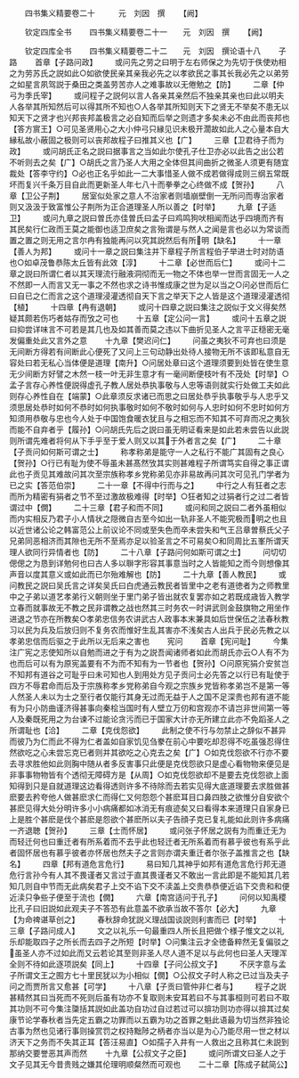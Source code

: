 <!-- { "loadSidebar": true } -->
　　四书集义精要卷二十　　　元　刘因　撰
　　【阙】

　　钦定四库全书
　　四书集义精要卷二十一　　元　刘因　撰
　　【阙】

　　钦定四库全书
　　四书集义精要卷二十二　　元　刘因　撰论语十八
　　子路
　　首章【子路问政】
　　或问先之劳之曰明于左右师保之为先切于佚使劝相之为劳苏氏之説如此○如欲使民亲其亲我必先之以孝欲民之事其长我必先之以弟劳之如星言夙驾説于桑田之类盖劳苦亦人之难事故以无倦勉之【防】
　　二章【仲弓为季氏宰】
　　或问程子之説何以言人各亲其亲然后不独亲其亲也曰此以明夫人各举其所知然后可以得其所不知也○人各举其所知则天下之贤无不举矣不患无以知天下之贤才也兴邦丧邦盖极言之必自知而后举之则遗才多矣未必不由此而丧邦也【答方賔王】○可见圣贤用心之大小仲弓只縁见识未极开濶故如此人之心量本自大縁私故小蔽固之极则可以丧邦故程子曰推其义也【广】
　　三章【卫君待子而为政】
　　或问胡氏正名之説曰据事言之当如此尔使孔子仕卫亦必以此告之出公若不听则去之矣【广】○胡氏之言乃圣人大用之全体但其间曲折之微圣人须更有随宜裁处【答李守约】○必也正名乎如此一二大事惜圣人做不成若做得成则三纲五常既坏而复兴千条万目自此而更新圣人年七八十而拳拳之心终做不成【贺孙】
　　八章【卫公子荆】
　　居室似处家之意人不治家者则墙崩壁倒一无所问而専治家者则又汲汲于致富惟公子荆所为正合道理圣人所以善之【时举】
　　九章【子适卫】
　　或问九章之説曰曽氏亦佳曽氏曰孟子曰鸡鸣狗吠相闻而达乎四境而齐有其民矣行仁政而王莫之能御也适卫庶矣之言殆谓是与然人之闻是言也必以为常谈而置之置之则无用之言尔冉有独能再问以究其説然后有所明【缺名】
　　十一章【善人为邦】
　　或问十一章之説曰集注并下章程子所言程伯子举进士时对防语也○如卓茂鲁恭陈太丘皆有此效【淳】
　　十二章【必世而后仁】
　　或问十二章之説曰所谓仁者以其天理流行融液洞彻而无一物之不体也举一世而言固无一人之不然即一人而言又无一事之不然也求之诗书惟成康之世为足以当之○问必世而后仁曰自已之仁而言之这个道理浸灌透彻自天下言之举天下之人皆是这个道理浸灌透彻【植】
　　十四章【冉有退朝】
　　或问十四章之説曰集注之説似于文义得矣然疑其颇若伤巧者姑存而攷之可也
　　十五章【定公问一言】
　　或问十五章之説曰抑尝详味言不可若是其几也及如其善而莫之违以下曲折见圣人之言平正穏密无毫发偏重处此又言外之意
　　十九章【樊迟问仁】
　　问虽之夷狄不可弃也曰须是无间断方得若有间断此心便死了又问上三句动静出处待人接物无所不该即私意自无容处曰若无私心当体便是道理【南升】○问居处章曰这个道理须要到处皆在使生意无少间断方好譬之木然一枝一叶无非生意才有一毫间断便枝叶有不茂处【时举】○孟子言存心养性便説得虚孔子教人居处恭执事敬与人忠等语则就实行处做工夫如此则存心养性自在【端蒙】○此章须反求诸已而思之曰居处恭乎执事敬乎与人忠乎又须思居处恭时如何不恭时如何执事敬时如何不敬时如何与人忠时如何不忠时如何方知须用恭敬与忠也今人处于中国饱食暖衣犹且与之相忘而不知其不可弃而况之夷狄而能不自弃者乎【履孙】○问胡氏先后之説曰虽无明证看来是如此若未尝告以此説则所谓先难者将何从下手乎至于爱人则又以其于外者言之矣【广】
　　二十章【子贡问如何斯可谓之士】
　　称孝称弟是能守一人之私行不能广其固有之良心【贺孙】○行已有耻为使不辱虽未甚髙然攷其实则甚难程子所谓笃实自得之事正谓此也子贡见其难故问其次至宗族称孝乡党称弟见亦非易故再问其次可见孔门学者为已之实【答范伯崇】
　　二十一章【不得中行而与之】
　　中行之人有狂者之志而所为精密有狷者之节不至过激故极难得【时举】○狂者知之过狷者行之过二者皆谓过中【僩】
　　二十三章【君子和而不同】
　　或问和同之説曰二者外虽相似而内实相反乃君子小人情状之隠微自古至今如出一轨非圣人不能究极而明之也且以近世诸公论之韩富范公上前议论不同或至失色而卒未尝失和气王吕章曽蔡氏父子兄弟同恶相济而其隙也无所不至焉亦足以验圣言之不可易矣○和同周比五峯所谓天理人欲同行异情者也【防】
　　二十八章【子路问何如斯可谓之士】
　　问切切偲偲之为恳到详勉何也曰古人多以聨字形容其事意当时之人皆能知之而今则想像其声音以度其意义或如此而已尔殆难解也【防】
　　二十九章【善人教民】
　　或问教民之説曰吴氏言之详矣吴氏曰白虎通云教民者皆里中之老有道徳者为之师教里中之子弟以道艺孝弟行义朝则坐于里门弟子皆出就农复罢亦如之若既成歳皆入教学立春而就事故无不教之民非谓教之战也然其三时务农一时讲武则金鼓旗物之用坐作进退之节亦在所教矣○孝弟忠信务农讲武古人政事本末兼具如后世保伍之法春秋教习以民为兵及后放归则不复务农而惟好生乱其害亦不浅矣古人出兵于民必先教之以孝弟忠信而后驱之于此所以无后来之害也
　　宪问
　　首章【宪问耻】
　　今集注广宪之志使知所以自勉而进之于有为之説吾闻诸师者如此而胡氏亦云○人有不为也而后可以有为原宪盖要有不为而不知有为一节者也【贺孙】○问原宪狷介安贫岂不知邦有道谷之可耻乎曰未可知也人到用处方见子贡问士必先答之以行已有耻使于四方不辱君命而后及于宗族称孝乡党称弟自今观之宗族乡党皆称孝弟岂不是第一等人然圣人未以为士之至行者仅能行其身无过而无益于人之国不足深贵也邦有道不能有为只小防曲谨济得甚事向秦桧当国时有人壁立万仞和宫观亦不请岂非世间第一等人及秦既死用之为台谏不过能论贪污而已于国家大计亦无所建立此亦不免蹈圣人之所谓耻也【洽】
　　二章【克伐怨欲】
　　此制之使不行与勿禁止之辞似不甚异而彼乃为仁而此不得为仁者盖如自家饥见刍豢在前心中要吃却忍得不吃虽强忍得住然欲吃之心未尝忘克已者则并其欲吃之心克去之矣【广】○如克伐怨欲不行亦不要去寻求胜他如此则胸中随从者多反害事只此便是克伐怨欲只是虚心看物物来便见是非事事物物皆有个透彻无障碍方是【从周】○如克伐怨欲却不是要去克伐怨欲上面知得到只是自就道理这边看得透则许多不待除而去若实见得大底道理要去求胜做甚麽要去矜夸他人做甚麽求仁而得仁又何怨怨个甚麽耳目口鼻四肢之欲惟分自安欲个甚麽见得大处分明许多小小病痛都如冰消无有痕迹矣又曰看得本来道理只自家身已上是胜个甚麽是伐个甚麽是怨欲个甚麽所以夫子告顔子克已复礼能如此则许多病痛一齐退聴【贺孙】
　　三章【士而怀居】
　　或问张子怀居之説有为而重迁无为而轻迁何也曰重迁者有所系着而不去乎此也轻迁者无所系着而有慕乎彼也有系乎此者固怀居也有慕乎彼者亦怀居也然夫子之言则亦谓夫重迁者尔张子盖推言之也【缺名】
　　四章【邦有道危言危行】
　　易曰知几其神乎如邦有道危言危行邦无道危行言孙今有人其不畏谨者又言过于直其畏谨者又不敢出一言此即是不能知其几若知几则自中节而无此病矣君子上交不谄下交不渎盖上交贵恭恭便近谄下交贵和和便近渎只争些子便至于流也【僩】
　　六章【南宫适问于孔子】
　　问何以知禹稷比孔子曰旧説如此观夫子不答恐有此意盖不欲承当故不答尔【必大】
　　九章【为命禆谌草创之】
　　春秋辞命犹説义理战国谈説则利害而已【时举】
　　十三章【子路问成人】
　　文之以礼乐一句最重四人所长且把做个様子惟文之以礼乐却能取四子之所长而去四子之所短【时举】○问集注云才全徳备粹然无复偏驳之虽圣人亦不过如此而又云若论其至则非圣人尽人道不足以与此何也曰圣人天理浑全则不待如此逐项説矣【同上】
　　十四章【子问公叔文子】
　　不厌字意与孟子所谓文王之囿方七十里民犹以为小相似【僩】○公叔文子时人称之已过当及夫子问之而贾所言又愈甚【可学】
　　十八章【子贡曰管仲非仁者与】
　　程子之説甚精然其曰当死而不死则后虽有功亦不复取则未安耳若曰不与其事桓则可若曰不取其功则不可今集注櫽括其説如此盖功自功过自过若过可以揜功则功亦得以揜其过矣康节论学春秋者当先定五霸之功罪而以五霸为功之首罪之魁此语最为切当然非独论古事为然也见诸行事则操赏罚之权持黜陟之柄者亦当以是为心乃能尽用一世之材以济天下之务而不失其正耳【答汪易直】○如孺子入井有一人救出之且称其仁未説到那纳交要誉恶其声而然
　　十九章【公叔文子之臣】
　　或问所谓文曰圣人之于文子见其无今昔贵贱之嫌其伦理明顺粲然而可观也
　　二十二章【陈成子弑简公】
